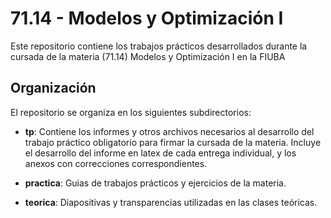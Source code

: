 # 71.14 - Modelos y Optimización I

Este repositorio contiene los trabajos prácticos desarrollados durante la
cursada de la materia (71.14) Modelos y Optimización I en la FIUBA

## Organización

El repositorio se organiza en los siguientes subdirectorios:

* **tp**: Contiene los informes y otros archivos necesarios al desarrollo del
  trabajo práctico obligatorio para firmar la cursada de la materia. Incluye el
  desarrollo del informe en latex de cada entrega individual, y los anexos con
  correcciones correspondientes.

* **practica**: Guias de trabajos prácticos y ejercicios de la materia.

* **teorica**: Diapositivas y transparencias utilizadas en las clases teóricas.

